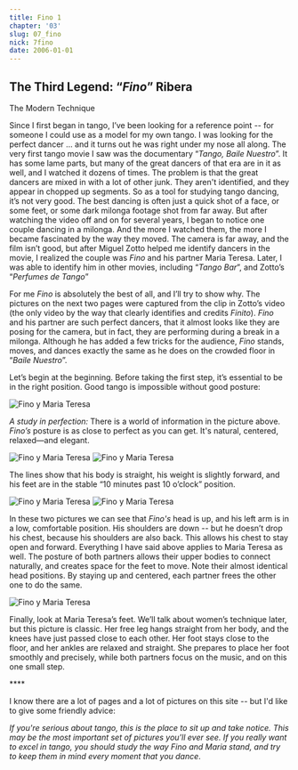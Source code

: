 ```yaml
---
title: Fino 1
chapter: '03'
slug: 07_fino
nick: 7fino
date: 2006-01-01
---
```


## The Third Legend: “_Fino_” Ribera

The Modern Technique

Since I first began in tango, I’ve been looking for a reference point -- for someone I could use as a model for my own tango. I was looking for the perfect dancer ... and it turns out he was right under my nose all along. The very first tango movie I saw was the documentary “_Tango, Baile Nuestro_”. It has some lame parts, but many of the great dancers of that era are in it as well, and I watched it dozens of times. The problem is that the great dancers are mixed in with a lot of other junk. They aren't identified, and they appear in chopped up segments. So as a tool for studying tango dancing, it’s not very good. The best dancing is often just a quick shot of a face, or some feet, or some dark milonga footage shot from far away. But after watching the video off and on for several years, I began to notice one couple dancing in a milonga. And the more I watched them, the more I became fascinated by the way they moved. The camera is far away, and the film isn’t good, but after Miguel Zotto helped me identify dancers in the movie, I realized the couple was _Fino_ and his partner Maria Teresa. Later, I was able to identify him in other movies, including “_Tango Bar_”, and Zotto’s “_Perfumes de Tango_”

For me _Fino_ is absolutely the best of all, and I’ll try to show why. The pictures on the next two pages were captured from the clip in Zotto’s video (the only video by the way that clearly identifies and credits _Finito_). _Fino_ and his partner are such perfect dancers, that it almost looks like they are posing for the camera, but in fact, they are performing during a break in a milonga. Although he has added a few tricks for the audience, _Fino_ stands, moves, and dances exactly the same as he does on the crowded floor in “_Baile Nuestro_”.

Let’s begin at the beginning. Before taking the first step, it’s essential to be in the right position. Good tango is impossible without good posture:

![Fino y Maria Teresa](/3_pics/7fino/Fino.jpg)

_A study in perfection:_ There is a world of information in the picture above.
_Fino’s_ posture is as close to perfect as you can get. It's natural, centered, relaxed—and elegant.

![Fino y Maria Teresa](/3_pics/7fino/Fino1.jpg)
![Fino y Maria Teresa](/3_pics/7fino/Fino2.jpg)

The lines show that his body is straight, his weight is slightly forward,
and his feet are in the stable “10 minutes past 10 o’clock” position.

![Fino y Maria Teresa](/3_pics/7fino/fino3.jpg)
![Fino y Maria Teresa](/3_pics/7fino/Fino4.jpg)

In these two pictures we can see that _Fino's_ head is up, and his left arm is in a low, comfortable position. His shoulders are down -- but he doesn’t drop his chest, because his shoulders are also back. This allows his chest to stay open and forward. Everything I have said above applies to Maria Teresa as well. The posture of both partners allows their upper bodies to connect naturally, and creates space for the feet to move. Note their almost identical head positions. By staying up and centered, each partner frees the other one to do the same.

![Fino y Maria Teresa](/3_pics/7fino/Fino5.jpg)

Finally, look at Maria Teresa’s feet. We’ll talk about women’s technique later, but this picture is classic. Her free leg hangs straight from her body, and the knees have just passed close to each other. Her foot stays close to the floor, and her ankles are relaxed and straight. She prepares to place her foot smoothly and precisely, while both partners focus on the music, and on this one small step.

\*\*\*\*

I know there are a lot of pages and a lot of pictures on this site -- but I'd like to give some friendly advice:

_If you're serious about tango, this is the place to sit up and take notice. This may be the most important set of pictures you'll ever see. If you really want to excel in tango, you should study the way Fino and Maria stand, and try to keep them in mind every moment that you dance_.

